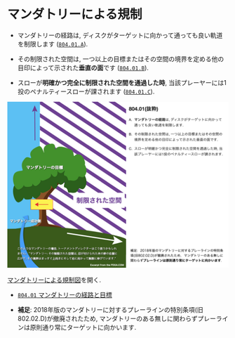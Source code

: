 # マンダトリーによる規制

* マンダトリーの経路は,
ディスクがターゲットに向かって通っても良い軌道を制限します
([`804.01.A`](80401)).

* その制限された空間は,
一つ以上の目標またはその空間の境界を定める他の目印によって示された**垂直の面**です
([`804.01.B`](80401)).

* スローが**明確かつ完全に制限された空間を通過した時**,
当該プレーヤーには1投のペナルティースローが課されます
([`804.01.C`](80401)).

![マンダトリーによる規制図](assets/img/mandatory.png)

[マンダトリーによる規制図](https://jpdga-shizuoka.github.io/rules/assets/img/mandatory.png)を開く.

* [`804.01` マンダトリーの経路と目標](80401)


* **補足**: 2018年版のマンダトリーに対するプレーラインの特別条項(旧802.02.D)が撤廃されたため,
マンダトリーのある無しに関わらずプレーラインは原則通り常にターゲットに向かいます.
